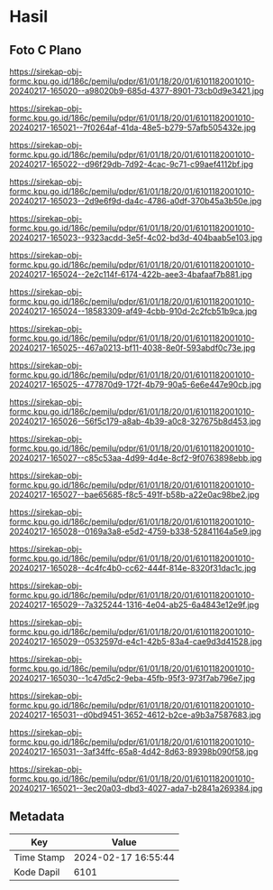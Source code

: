 # Hasil

## Foto C Plano

https://sirekap-obj-formc.kpu.go.id/186c/pemilu/pdpr/61/01/18/20/01/6101182001010-20240217-165020--a98020b9-685d-4377-8901-73cb0d9e3421.jpg

https://sirekap-obj-formc.kpu.go.id/186c/pemilu/pdpr/61/01/18/20/01/6101182001010-20240217-165021--7f0264af-41da-48e5-b279-57afb505432e.jpg

https://sirekap-obj-formc.kpu.go.id/186c/pemilu/pdpr/61/01/18/20/01/6101182001010-20240217-165022--d96f29db-7d92-4cac-9c71-c99aef4112bf.jpg

https://sirekap-obj-formc.kpu.go.id/186c/pemilu/pdpr/61/01/18/20/01/6101182001010-20240217-165023--2d9e6f9d-da4c-4786-a0df-370b45a3b50e.jpg

https://sirekap-obj-formc.kpu.go.id/186c/pemilu/pdpr/61/01/18/20/01/6101182001010-20240217-165023--9323acdd-3e5f-4c02-bd3d-404baab5e103.jpg

https://sirekap-obj-formc.kpu.go.id/186c/pemilu/pdpr/61/01/18/20/01/6101182001010-20240217-165024--2e2c114f-6174-422b-aee3-4bafaaf7b881.jpg

https://sirekap-obj-formc.kpu.go.id/186c/pemilu/pdpr/61/01/18/20/01/6101182001010-20240217-165024--18583309-af49-4cbb-910d-2c2fcb51b9ca.jpg

https://sirekap-obj-formc.kpu.go.id/186c/pemilu/pdpr/61/01/18/20/01/6101182001010-20240217-165025--467a0213-bf11-4038-8e0f-593abdf0c73e.jpg

https://sirekap-obj-formc.kpu.go.id/186c/pemilu/pdpr/61/01/18/20/01/6101182001010-20240217-165025--477870d9-172f-4b79-90a5-6e6e447e90cb.jpg

https://sirekap-obj-formc.kpu.go.id/186c/pemilu/pdpr/61/01/18/20/01/6101182001010-20240217-165026--56f5c179-a8ab-4b39-a0c8-327675b8d453.jpg

https://sirekap-obj-formc.kpu.go.id/186c/pemilu/pdpr/61/01/18/20/01/6101182001010-20240217-165027--c85c53aa-4d99-4d4e-8cf2-9f0763898ebb.jpg

https://sirekap-obj-formc.kpu.go.id/186c/pemilu/pdpr/61/01/18/20/01/6101182001010-20240217-165027--bae65685-f8c5-491f-b58b-a22e0ac98be2.jpg

https://sirekap-obj-formc.kpu.go.id/186c/pemilu/pdpr/61/01/18/20/01/6101182001010-20240217-165028--0169a3a8-e5d2-4759-b338-52841164a5e9.jpg

https://sirekap-obj-formc.kpu.go.id/186c/pemilu/pdpr/61/01/18/20/01/6101182001010-20240217-165028--4c4fc4b0-cc62-444f-814e-8320f31dac1c.jpg

https://sirekap-obj-formc.kpu.go.id/186c/pemilu/pdpr/61/01/18/20/01/6101182001010-20240217-165029--7a325244-1316-4e04-ab25-6a4843e12e9f.jpg

https://sirekap-obj-formc.kpu.go.id/186c/pemilu/pdpr/61/01/18/20/01/6101182001010-20240217-165029--0532597d-e4c1-42b5-83a4-cae9d3d41528.jpg

https://sirekap-obj-formc.kpu.go.id/186c/pemilu/pdpr/61/01/18/20/01/6101182001010-20240217-165030--1c47d5c2-9eba-45fb-95f3-973f7ab796e7.jpg

https://sirekap-obj-formc.kpu.go.id/186c/pemilu/pdpr/61/01/18/20/01/6101182001010-20240217-165031--d0bd9451-3652-4612-b2ce-a9b3a7587683.jpg

https://sirekap-obj-formc.kpu.go.id/186c/pemilu/pdpr/61/01/18/20/01/6101182001010-20240217-165031--3af34ffc-65a8-4d42-8d63-89398b090f58.jpg

https://sirekap-obj-formc.kpu.go.id/186c/pemilu/pdpr/61/01/18/20/01/6101182001010-20240217-165021--3ec20a03-dbd3-4027-ada7-b2841a269384.jpg


## Metadata

| Key        | Value               |
| ---------- | ------------------- |
| Time Stamp | 2024-02-17 16:55:44 |
| Kode Dapil | 6101                |



